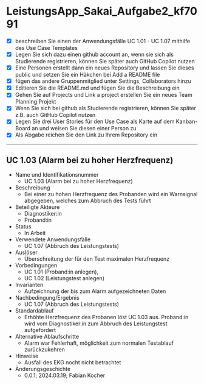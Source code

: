 # LeistungsApp_Sakai_Aufgabe2_kf7091
- [x] beschreiben Sie einen der Anwendungsfälle UC 1.01 - UC 1.07 mithilfe des Use Case Templates
- [x] Legen Sie sich dazu einen github account an, wenn sie sich als Studierende registrieren, können Sie später auch GitHub Copilot nutzen
- [x] Eine Personen erstellt dann ein neues Repository und lassen Sie dieses public und setzen Sie ein Häkchen bei Add a README file
- [x] fügen das andere Gruppenmitglied unter Settings, Collaborators hinzu
- [x] Editieren Sie die README.md und fügen Sie die Beschreibung ein
- [x] Gehen Sie auf Projects und Link a project erstellen Sie ein neues Team Planning Projekt
- [x] Wenn Sie sich bei github als Studierende registrieren, können Sie später z.B. auch GitHub Copilot nutzen
- [x] Legen Sie drei User Stories für den Use Case als Karte auf dem Kanban-Board an und weisen Sie diesen einer Person zu
- [x] Als Abgabe reichen Sie den Link zu Ihrem Repository ein
---
## UC 1.03 (Alarm bei zu hoher Herzfrequenz)
- Name und Identifikationsnummer
  - UC 1.03 (Alarm bei zu hoher Herzfrequenz)
- Beschreibung
  - Bei einer zu hohen Herzfrequenz des Probanden wird ein Warnsignal abgegeben, welches zum Abbruch des Tests führt  
- Beteiligte Akteure
  - Diagnostiker:in
  - Proband:in
- Status
  - In Arbeit
- Verwendete Anwendungsfälle
  - UC 1.07 (Abbruch des Leistungstests)
- Auslöser
  - Überschreitung der für den Test maximalen Herzfrequenz
- Vorbedingungen
	- UC 1.01 (Proband:in anlegen),
	-	UC 1.02 (Leistungstest anlegen)
- Invarianten
	- Aufzeichnung der bis zum Alarm aufgezeichneten Daten
- Nachbedingung/Ergebnis
	- UC 1.07 (Abbruch des Leistungstests)
- Standardablauf
	- Erhöhte Herzfrequenz des Probanen löst UC 1.03 aus. Proband:in wird vom Diagnostiker:in zum Abbruch des Leistungstest aufgefordert
- Alternative Ablaufschritte
	- Alarm war Fehlerhaft, möglichkeit zum normalen Testablauf zurückzukehren
- Hinweise
	- Ausfall des EKG nocht nicht betrachtet
- Änderungsgeschichte
	- 0.0.1; 2024.03.19; Fabian Kocher
